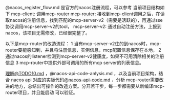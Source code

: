 
@nacos_register_flow.md 是官方的nacos注册流程，可以参考
当前项目结构如下
mcp-client: 调用mcp-router
mcp-router: 接收到mcp-client调用之后，在读取nacos的注册信息，找到匹配的mcp-server-v2（需要是活跃的），再通过sse协议调用mcp-server-v2的tool，
mcp-server-v2: 通过自动注册方法，上报到nacos，该项目无需修改，已经很完整了。

以下是mcp-router的改造流程：
1 当有mcp-server-v2住的到nacos时，mcp-router要能感知到，并且将注册信息，实例信息，mcp配置信息保存在本地，
2 通过nacos的listener检测到mcp-server-v2健康度，如果不可用清除相关的注册信息
3 mcp-router中提供外部可调用的所有mcp server的列表信息。



理解@TODO10.md ，@nacos-api-code-anlysis.md ，以及当前项目架构，结合 nacos api 对应的实际代码@nacos-api-code.md ，分析 mcp-router需要改进的地方，总结出可操作的改造方案。分开若干步，每一步都需要从新编译mcp-router项目，并且能启动 可以验证。